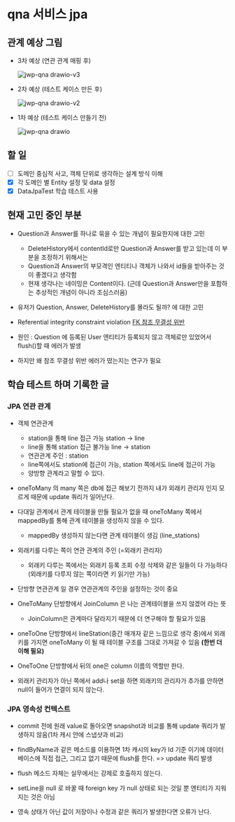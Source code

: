 # qna 서비스 jpa

## 관계 예상 그림

- 3차 예상 (연관 관계 매핑 후)

  ![jwp-qna drawio-v3](https://user-images.githubusercontent.com/17772475/141682152-7a9aac6f-3410-4ac2-9771-90cafdb32169.png)


- 2차 예상 (테스트 케이스 만든 후)
  
  ![jwp-qna drawio-v2](https://user-images.githubusercontent.com/17772475/141173769-0c66d797-aba8-45ae-9339-045e410c234a.png)


- 1차 예상 (테스트 케이스 만들기 전)
  
  ![jwp-qna drawio](https://user-images.githubusercontent.com/17772475/141093329-1eb6babd-9951-43f2-ad3c-fdaf11c457a9.png)
  

## 할 일
- [ ] 도메인 중심적 사고, 객체 단위로 생각하는 설계 방식 이해
- [x] 각 도메인 별 Entity 설정 및 data 설정
- [x] DataJpaTest 학습 테스트 사용
  
## 현재 고민 중인 부분
- Question과 Answer를 하나로 묶을 수 있는 개념이 필요한지에 대한 고민
  - DeleteHistory에서 contentId로만 Question과 Answer를 받고 있는데 이 부분을 조정하기 위해서는
  - Question과 Answer의 부모격인 엔티티나 객체가 나와서 id들을 받아주는 것이 좋겠다고 생각함
  - 현재 생각나는 네이밍은 Content이다. (근데 Question과 Answer만을 포함하는 추상적인 개념이 아니라 조심스러움)
  
- 유저가 Question, Answer, DeleteHistory를 몰라도 될까? 에 대한 고민

- Referential integrity constraint violation [FK 참조 무결성 위반](https://devwithpug.github.io/spring/jpa-1/#:~:text=%EC%9D%B4%20%EC%97%90%EB%9F%AC%EB%8A%94%20%EC%B0%B8%EC%A1%B0%20%EB%AC%B4%EA%B2%B0%EC%84%B1,%ED%95%B4%EC%84%9C%20%EB%B0%9C%EC%83%9D%ED%95%98%EB%8A%94%20%EB%AC%B8%EC%A0%9C%EC%9D%B4%EB%8B%A4.)
- 원인 : Question 에 등록된 User 엔티티가 등록되지 않고 객체로만 있었어서 flush()할 때 에러가 발생
- 하지만 왜 참조 무결성 위반 에러가 떴는지는 연구가 필요

## 학습 테스트 하며 기록한 글

### JPA 연관 관계
- 객체 연관관계
  - station을 통해 line 접근 가능 station -> line  
  - line을 통해 station 접근 불가능 line -> station  
  - 연관관계 주인 : station   
  - line쪽에서도 station에 접근이 가능, station 쪽에서도 line에 접근이 가능 
  - 양방향 관계라고 말할 수 있다.
  

- oneToMany 의 many 쪽은 db에 접근 해보기 전까지 내가 외래키 관리자 인지 모르게 때문에 update 쿼리가 일어난다.
  

- 다대일 관계에서 관계 테이블을 만들 필요가 없을 때 oneToMany 쪽에서 mappedBy를 통해 관계 테이블을 생성하지 않을 수 있다.
  - mappedBy 생성하지 않는다면 관계 테이블이 생김 (line_stations)
  

- 외래키를 다루는 쪽이 연관 관계의 주인 (=외래키 관리자)
  - 외래키 다루는 쪽에서는 외래키 등록 조회 수정 삭제와 같은 일들이 다 가능하다 (외래키를 다루지 않는 쪽이라면 키 읽기만 가능)
  

- 단방향 연관관계 일 경우 연관관계의 주인을 설정하는 것이 중요
  

- OneToMany 단방향에서 JoinColumn 은 나는 관계테이블을 쓰지 않겠어 라는 뜻
  - JoinColumn은 관계마다 달라지기 때문에 더 연구해야 할 필요가 있음
  

- oneToOne 단방향에서 lineStation(중간 매개자 같은 느낌으로 생각 중)에서 외래키를 가지면 oneToMany 이 될 때 테이블 구조를 그대로 가져갈 수 있음 **(한번 더 이해 필요)**
  

- OneToOne 단방향에서 뒤의 one은 column 이름의 역할만 한다.
  

- 외래키 관리자가 아닌 쪽에서 add나 set을 하면 외래키의 관리자가 추가를 안하면 null이 들어가 연결이 되지 않는다.
  
### JPA 영속성 컨텍스트
- commit 전에 원래 value로 돌아오면 snapshot과 비교를 통해 update 쿼리가 발생하지 않음(1차 캐시 안에 스냅샷과 비교)
  

- findByName과 같은 메소드를 이용하면 1차 캐시의 key가 Id 기준 이기에 데이터 베이스에 직접 접근, 그리고 없기 때문에 flush를 한다. => update 쿼리 발생
  

- flush 메소드 자체는 실무에서는 강제로 호출하지 않는다.
  

- setLine을 null 로 바꿀 때 foreign key 가 null 상태로 되는 것일 뿐 엔티티가 지워지는 것은 아님
  

- 영속 상태가 아닌 값이 저장이나 수정과 같은 쿼리가 발생한다면 오류가 난다.
  
